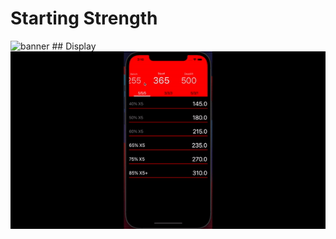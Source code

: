 # Starting Strength
<img src='/workout_app/848775.jpg' alt='banner'>
## Display
<img src='/ezgif.com-gif-maker.gif' alt='recording'/>
